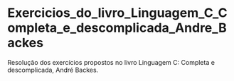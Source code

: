 # Exercicios_do_livro_Linguagem_C_Completa_e_descomplicada_Andre_Backes
Resolução dos exercícios propostos no livro Linguagem C: Completa e descomplicada, André Backes.
